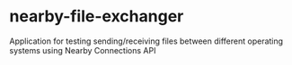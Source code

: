 # nearby-file-exchanger
Application for testing sending/receiving files between different operating systems using Nearby Connections API
